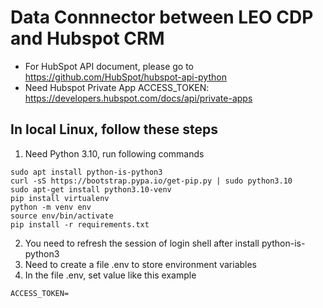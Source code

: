 # Data Connnector between LEO CDP and Hubspot CRM

- For HubSpot API document, please go to https://github.com/HubSpot/hubspot-api-python
- Need Hubspot Private App ACCESS_TOKEN: https://developers.hubspot.com/docs/api/private-apps

## In local Linux, follow these steps

1. Need Python 3.10, run following commands
```
sudo apt install python-is-python3
curl -sS https://bootstrap.pypa.io/get-pip.py | sudo python3.10
sudo apt-get install python3.10-venv
pip install virtualenv
python -m venv env
source env/bin/activate
pip install -r requirements.txt
```
2. You need to refresh the session of login shell after install python-is-python3
3. Need to create a file .env to store environment variables
4. In the file .env, set value like this example
```
ACCESS_TOKEN=
